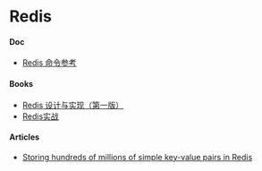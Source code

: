 # Redis

#### Doc
* [Redis 命令参考](http://redisdoc.com/)

#### Books
* [Redis 设计与实现（第一版）](http://origin.redisbook.com/)
* [Redis实战](http://redisinaction.com/)

#### Articles
* [Storing hundreds of millions of simple key-value pairs in Redis](http://instagram-engineering.tumblr.com/post/12202313862/storing-hundreds-of-millions-of-simple-key-value)
